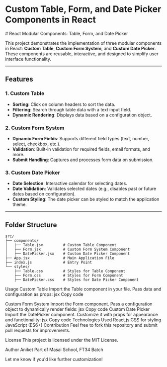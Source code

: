 <h1>Custom Table, Form, and Date Picker Components in React</h1>
# React Modular Components: Table, Form, and Date Picker

This project demonstrates the implementation of three modular components in React: **Custom Table**, **Custom Form System**, and **Custom Date Picker**. These components are reusable, interactive, and designed to simplify user interface functionality.

---

## Features

### 1. Custom Table
- **Sorting**: Click on column headers to sort the data.
- **Filtering**: Search through table data with a text input field.
- **Dynamic Rendering**: Displays data based on a configuration object.

### 2. Custom Form System
- **Dynamic Form Fields**: Supports different field types (text, number, select, checkbox, etc.).
- **Validation**: Built-in validation for required fields, email formats, and more.
- **Submit Handling**: Captures and processes form data on submission.

### 3. Custom Date Picker
- **Date Selection**: Interactive calendar for selecting dates.
- **Date Validation**: Validates selected dates (e.g., disables past or future dates based on configuration).
- **Custom Styling**: The date picker can be styled to match the application theme.

---

## Folder Structure

```plaintext
src/
├── components/
│   ├── Table.jsx         # Custom Table Component
│   ├── Form.jsx          # Custom Form System Component
│   ├── DatePicker.jsx    # Custom Date Picker Component
├── App.jsx               # Main Application File
├── index.js              # Entry Point
└── styles/
    ├── Table.css         # Styles for Table Component
    ├── Form.css          # Styles for Form Component
    ├── DatePicker.css    # Styles for Date Picker Component
```
Usage
Custom Table
Import the Table component in your file.
Pass data and configuration as props:
jsx
Copy code
<Table data={tableData} config={tableConfig} />
Custom Form System
Import the Form component.
Pass a configuration object to dynamically render fields:
jsx
Copy code
<Form config={formConfig} onSubmit={handleSubmit} />
Custom Date Picker
Import the DatePicker component.
Customize it with props for appearance and functionality:
jsx
Copy code
<DatePicker onDateChange={handleDateChange} />
Technologies Used
React.js
CSS for styling
JavaScript (ES6+)
Contribution
Feel free to fork this repository and submit pull requests for improvements.

License
This project is licensed under the MIT License.

Author
Aniket
Part of Masai School, FT34 Batch

Let me know if you'd like further customization!






